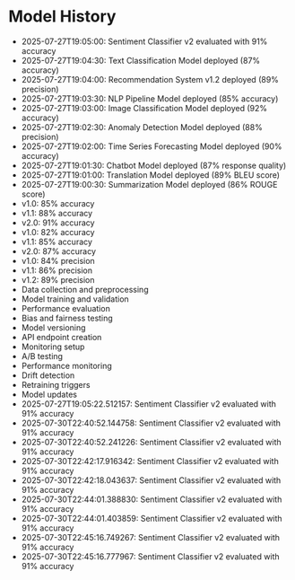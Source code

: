 # Model History

- 2025-07-27T19:05:00: Sentiment Classifier v2 evaluated with 91% accuracy
- 2025-07-27T19:04:30: Text Classification Model deployed (87% accuracy)
- 2025-07-27T19:04:00: Recommendation System v1.2 deployed (89% precision)
- 2025-07-27T19:03:30: NLP Pipeline Model deployed (85% accuracy)
- 2025-07-27T19:03:00: Image Classification Model deployed (92% accuracy)
- 2025-07-27T19:02:30: Anomaly Detection Model deployed (88% precision)
- 2025-07-27T19:02:00: Time Series Forecasting Model deployed (90% accuracy)
- 2025-07-27T19:01:30: Chatbot Model deployed (87% response quality)
- 2025-07-27T19:01:00: Translation Model deployed (89% BLEU score)
- 2025-07-27T19:00:30: Summarization Model deployed (86% ROUGE score)
- v1.0: 85% accuracy
- v1.1: 88% accuracy
- v2.0: 91% accuracy
- v1.0: 82% accuracy
- v1.1: 85% accuracy
- v2.0: 87% accuracy
- v1.0: 84% precision
- v1.1: 86% precision
- v1.2: 89% precision
- Data collection and preprocessing
- Model training and validation
- Performance evaluation
- Bias and fairness testing
- Model versioning
- API endpoint creation
- Monitoring setup
- A/B testing
- Performance monitoring
- Drift detection
- Retraining triggers
- Model updates
- 2025-07-27T19:05:22.512157: Sentiment Classifier v2 evaluated with 91% accuracy
- 2025-07-30T22:40:52.144758: Sentiment Classifier v2 evaluated with 91% accuracy
- 2025-07-30T22:40:52.241226: Sentiment Classifier v2 evaluated with 91% accuracy
- 2025-07-30T22:42:17.916342: Sentiment Classifier v2 evaluated with 91% accuracy
- 2025-07-30T22:42:18.043637: Sentiment Classifier v2 evaluated with 91% accuracy
- 2025-07-30T22:44:01.388830: Sentiment Classifier v2 evaluated with 91% accuracy
- 2025-07-30T22:44:01.403859: Sentiment Classifier v2 evaluated with 91% accuracy
- 2025-07-30T22:45:16.749267: Sentiment Classifier v2 evaluated with 91% accuracy
- 2025-07-30T22:45:16.777967: Sentiment Classifier v2 evaluated with 91% accuracy
